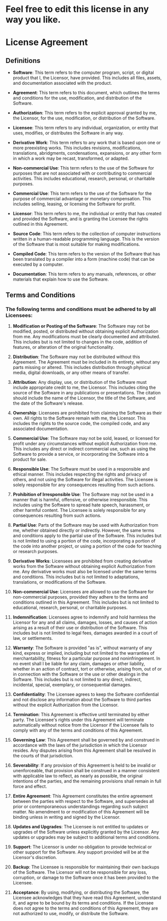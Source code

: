 # Feel free to edit this license in any way you like.

# License Agreement

## Definitions

- **Software**: This term refers to the computer program, script, or digital product that I, the Licensor, have provided. This includes all files, assets, and documentation associated with the product.

- **Agreement**: This term refers to this document, which outlines the terms and conditions for the use, modification, and distribution of the Software.

- **Authorization**: This term refers to the explicit approval granted by me, the Licensor, for the use, modification, or distribution of the Software.

- **Licensee**: This term refers to any individual, organization, or entity that uses, modifies, or distributes the Software in any way.

- **Derivative Work**: This term refers to any work that is based upon one or more preexisting works. This includes revisions, modifications, translations, abridgments, condensations, expansions, or any other form in which a work may be recast, transformed, or adapted.

- **Non-commercial Use**: This term refers to the use of the Software for purposes that are not associated with or contributing to commercial activities. This includes educational, research, personal, or charitable purposes.

- **Commercial Use**: This term refers to the use of the Software for the purpose of commercial advantage or monetary compensation. This includes selling, leasing, or licensing the Software for profit.

- **Licensor**: This term refers to me, the individual or entity that has created and provided the Software, and is granting the Licensee the rights outlined in this Agreement.

- **Source Code**: This term refers to the collection of computer instructions written in a human-readable programming language. This is the version of the Software that is most suitable for making modifications.

- **Compiled Code**: This term refers to the version of the Software that has been translated by a compiler into a form (machine code) that can be executed by a computer.

- **Documentation**: This term refers to any manuals, references, or other materials that explain how to use the Software.

## Terms and Conditions
### The following terms and conditions must be adhered to by all Licensees:

1. **Modification or Posting of the Software**: The Software may not be modified, posted, or distributed without obtaining explicit Authorization from me. Any modifications must be clearly documented and attributed. This includes but is not limited to changes in the code, addition of features, or alteration of the original functionality.

2. **Distribution**: The Software may not be distributed without this Agreement. The Agreement must be included in its entirety, without any parts missing or altered. This includes distribution through physical media, digital downloads, or any other means of transfer.

3. **Attribution**: Any display, use, or distribution of the Software must include appropriate credit to me, the Licensor. This includes citing the source of the Software in any publications or presentations. The citation should include the name of the Licensor, the title of the Software, and the date of the Software's release.

4. **Ownership**: Licensees are prohibited from claiming the Software as their own. All rights to the Software remain with me, the Licensor. This includes the rights to the source code, the compiled code, and any associated documentation.

5. **Commercial Use**: The Software may not be sold, leased, or licensed for profit under any circumstances without explicit Authorization from me. This includes any direct or indirect commercial use, such as using the Software to provide a service, or incorporating the Software into a product for sale.

6. **Responsible Use**: The Software must be used in a responsible and ethical manner. This includes respecting the rights and privacy of others, and not using the Software for illegal activities. The Licensee is solely responsible for any consequences resulting from such actions.

7. **Prohibition of Irresponsible Use**: The Software may not be used in a manner that is harmful, offensive, or otherwise irresponsible. This includes using the Software to spread hate speech, harassment, or other harmful content. The Licensee is solely responsible for any consequences resulting from such actions.

8. **Partial Use**: Parts of the Software may be used with Authorization from me, whether obtained directly or indirectly. However, the same terms and conditions apply to the partial use of the Software. This includes but is not limited to using a portion of the code, incorporating a portion of the code into another project, or using a portion of the code for teaching or research purposes.

9. **Derivative Works**: Licensees are prohibited from creating derivative works from the Software without obtaining explicit Authorization from me. Any derivative works must also be licensed under the same terms and conditions. This includes but is not limited to adaptations, translations, or modifications of the Software.

10. **Non-commercial Use**: Licensees are allowed to use the Software for non-commercial purposes, provided they adhere to the terms and conditions outlined in this Agreement. This includes but is not limited to educational, research, personal, or charitable purposes.

11. **Indemnification**: Licensees agree to indemnify and hold harmless the Licensor for any and all claims, damages, losses, and causes of action arising as a result of their use or distribution of the Software. This includes but is not limited to legal fees, damages awarded in a court of law, or settlements.

12. **Warranty**: The Software is provided "as is", without warranty of any kind, express or implied, including but not limited to the warranties of merchantability, fitness for a particular purpose and noninfringement. In no event shall I be liable for any claim, damages or other liability, whether in an action of contract, tort or otherwise, arising from, out of or in connection with the Software or the use or other dealings in the Software. This includes but is not limited to any direct, indirect, incidental, special, exemplary, or consequential damages.

13. **Confidentiality**: The Licensee agrees to keep the Software confidential and not disclose any information about the Software to third parties without the explicit Authorization from the Licensor.

14. **Termination**: This Agreement is effective until terminated by either party. The Licensee's rights under this Agreement will terminate automatically without notice from the Licensor if the Licensee fails to comply with any of the terms and conditions of this Agreement.

15. **Governing Law**: This Agreement shall be governed by and construed in accordance with the laws of the jurisdiction in which the Licensor resides. Any disputes arising from this Agreement shall be resolved in the courts of that jurisdiction.

16. **Severability**: If any provision of this Agreement is held to be invalid or unenforceable, that provision shall be construed in a manner consistent with applicable law to reflect, as nearly as possible, the original intentions of the parties, and the remaining provisions shall remain in full force and effect.

17. **Entire Agreement**: This Agreement constitutes the entire agreement between the parties with respect to the Software, and supersedes all prior or contemporaneous understandings regarding such subject matter. No amendment to or modification of this Agreement will be binding unless in writing and signed by the Licensor.

18. **Updates and Upgrades**: The Licensee is not entitled to updates or upgrades of the Software unless explicitly granted by the Licensor. Any updates or upgrades may be subject to additional terms and conditions.

19. **Support**: The Licensor is under no obligation to provide technical or other support for the Software. Any support provided will be at the Licensor's discretion.

20. **Backup**: The Licensee is responsible for maintaining their own backups of the Software. The Licensor will not be responsible for any loss, corruption, or damage to the Software once it has been provided to the Licensee.

21. **Acceptance**: By using, modifying, or distributing the Software, the Licensee acknowledges that they have read this Agreement, understand it, and agree to be bound by its terms and conditions. If the Licensee does not agree to the terms and conditions of this Agreement, they are not authorized to use, modify, or distribute the Software.
